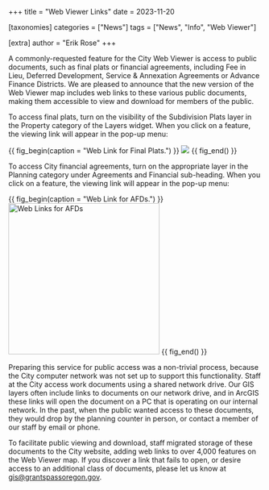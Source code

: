 +++
title = "Web Viewer Links"
date = 2023-11-20

[taxonomies]
categories = ["News"]
tags = ["News", "Info", "Web Viewer"]

[extra]
author = "Erik Rose"
+++

A commonly-requested feature for the City Web Viewer is access to public documents, such as final plats or financial agreements, including Fee in Lieu, Deferred Development, Service & Annexation Agreements or Advance Finance Districts.  We are pleased to announce that the new version of the Web Viewer map includes web links to these various public documents, making them accessible to view and download for members of the public.

To access final plats, turn on the visibility of the Subdivision Plats layer in the Property category of the Layers widget.  When you click on a feature, the viewing link will appear in the pop-up menu:

{{ fig_begin(caption = "Web Link for Final Plats.") }}
<img src=/content/newsfeed/web_links_plats.png>
{{ fig_end() }}
<!-- <img src=/content/newsfeed/web_links_plats.png alt="Web Links for Final Plats" width=300> -->

To access City financial agreements, turn on the appropriate layer in the Planning category under Agreements and Financial sub-heading.  When you click on a feature, the viewing link will appear in the pop-up menu:

{{ fig_begin(caption = "Web Link for AFDs.") }}
<img src=/content/newsfeed/web_links_afd.png alt="Web Links for AFDs" width=300>
{{ fig_end() }}

Preparing this service for public access was a non-trivial process, because the City computer network was not set up to support this functionality.  Staff at the City access work documents using a shared network drive.  Our GIS layers often include links to documents on our network drive, and in ArcGIS these links will open the document on a PC that is operating on our internal network.  In the past, when the public wanted access to these documents, they would drop by the planning counter in person, or contact a member of our staff by email or phone.

To facilitate public viewing and download, staff migrated storage of these documents to the City website, adding web links to over 4,000 features on the Web Viewer map.  If you discover a link that fails to open, or desire access to an additional class of documents, please let us know at [gis@grantspassoregon.gov](emailto:gis@grantspassoregon.gov).
